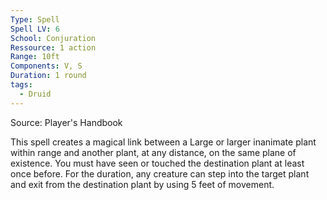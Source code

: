 ```yaml
---
Type: Spell
Spell LV: 6
School: Conjuration
Ressource: 1 action
Range: 10ft
Components: V, S
Duration: 1 round
tags:
  - Druid
---
```

Source: Player's Handbook

This spell creates a magical link between a Large or larger inanimate plant within range and another plant, at any distance, on the same plane of existence. You must have seen or touched the destination plant at least once before. For the duration, any creature can step into the target plant and exit from the destination plant by using 5 feet of movement.